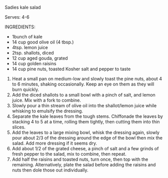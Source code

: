 Sadies kale salad

Serves: 4-6

INGREDIENTS:
- 1bunch of kale
- 14 cup good olive oil (4 tbsp.)
- 4tsp. lemon juice
- 2tsp. shallots, diced
- 12 cup aged gouda, grated
- 14 cup golden raisins
- 14 cup pine nuts, toasted
Kosher salt and pepper to taste


1. Heat a small pan on medium-low and slowly toast the pine nuts, about 4 to 6 minutes, shaking occasionally. Keep an eye on them as they will burn quickly.
2. Add the diced shallots to a small bowl with a pinch of salt, and lemon juice. Mix with a fork to combine.
3. Slowly pour a thin stream of olive oil into the shallot/lemon juice while whisking to emulsify the dressing.
4. Separate the kale leaves from the tough stems. Chiffonade the leaves by stacking 4 to 5 at a time, rolling them tightly, then cutting them into thin slices.
5. Add the leaves to a large mixing bowl, whisk the dressing again, slowly pour about 2/3 of the dressing around the edge of the bowl then mix the salad. Add more dressing if it seems dry.
6. Add about 1/2 of the grated cheese, a pinch of salt and a few grinds of fresh pepper to the salad, mix to combine, then repeat.
7. Add half the raisins and toasted nuts, turn once, then top with the remaining. Alternatively, plate the salad before adding the raisins and nuts then dole those out individually. 
